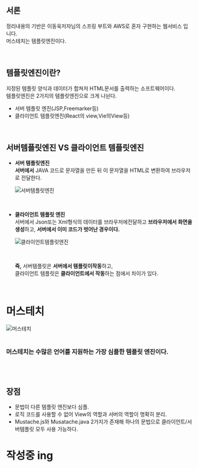 ## 서론
 정리내용의 기반은 이동욱저자님의 스프링 부트와 AWS로 혼자 구현하는 웹서비스 입니다.<br>
 머스테치는 템플릿엔진이다.

<br>

## 템플릿엔진이란?
  지정된 템플릿 양식과 데이터가 합쳐저 HTML문서를 출력하는 소프트웨어이다.<br>
  템플릿엔진은 2가지의 템플릿엔진으로 크게 나뉜다.
  - 서버 템플릿 엔진(JSP,Freemarker등) <br>
  - 클라이언트 템플릿엔진(React의 view,Vie의View등) <br>
 
  <br>

## 서버템플릿엔진 VS 클라이언트 템플릿엔진
 - **서버 템플릿엔진** <br>
 **서버에서** JAVA 코드로 문자열을 만든 뒤 이 문자열을 HTML로 변환하여 브라우저로 전달한다.<br>

   ![서버템플릿엔진](https://blog.kakaocdn.net/dn/b84nqA/btrmpwKsFqQ/NZkoAczHgfq0zK0mp2ALGK/img.png)
 <br>
 
 - **클라이언트 템플릿 엔진** <br>
      서버에서 Json또는 Xml형식의 데이터를 브라우저에전달하고 **브라우저에서 화면을 생성**하고, **서버에서 이미 코드가 벗어난 경우이다.**

    ![클라이언트템플릿엔진](https://user-images.githubusercontent.com/89888075/152725439-68e13248-b0d8-4d21-86ad-e12194f5ac8c.PNG)

    <br>

     **즉,** 서버템플릿은 **서버에서 템플릿이작동**하고, <br>
         클라이언트 템플릿은 **클라이언트에서 작동**하는 점에서 차이가 있다.

<br>

    
    
# 머스테치


![머스테치](https://user-images.githubusercontent.com/89888075/152727082-e2790cec-47f4-4403-a7d8-3f64b9add5f5.png)
<br>
<br>

 ### 머스테치는 수많은 언어를 지원하는 가장 심플한 템플릿 엔진이다.<br>
<br>
<br>

  ## 장점
  - 문법이 다른 템플릿 엔진보다 심플.
  - 로직 코드를 사용할 수 없어 View의 역할과 서버의 역할이 명확히 분리.
  - Mustache.js와 Musatache.java 2가지가 존재해 하나의 문법으로 클라이언트/서버템플릿 모두 사용 가능하다.



# 작성중 ing